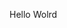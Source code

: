 Hello Wolrd






































































































































































































































































































































































































































































































































































































































































































































































































































































































































































































































































































































































































































































































































































































































































